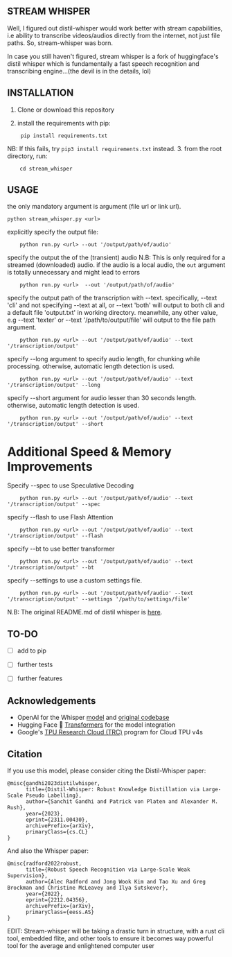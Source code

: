 
## STREAM WHISPER

Well, I figured out distil-whisper would work better with stream capabilities, i.e ability to transcribe videos/audios directly from the internet, not just file paths. So, stream-whisper was born.

In case you still haven't figured, stream whisper is a fork of huggingface's distil whisper which is fundamentally a fast speech recognition and transcribing engine...(the devil is in the details, lol)

## INSTALLATION

1. Clone or download this repository
2. install the requirements with pip:

   
		pip install requirements.txt
 NB: If this fails, try `pip3 install requirements.txt` instead.
3. from the root directory, run:

        cd stream_whisper
   
## USAGE
the only mandatory argument is  <url> argument (file url or link url).

    python stream_whisper.py <url>
  
explicitly specify the output file:

		python run.py <url> --out '/output/path/of/audio'

specify the output the of the (transient) audio
N.B: This is only required for a streamed (downloaded) audio. if the audio is a local audio, the `out` argument is totally unnecessary and might lead to errors
  
		python run.py <url>  --out '/output/path/of/audio'

specify the output path of the transcription with --text. specifically, --text 'cli' and not specifying --text at all, or --text 'both' will output to both cli and a default file 'output.txt' in working directory.
meanwhile, any other value, e.g --text 'texter' or --text '/path/to/output/file' will output to the file path argument.

		python run.py <url> --out '/output/path/of/audio' --text '/transcription/output'

specify --long argument to specify audio length, for chunking while processing. otherwise, automatic length detection is used.

		python run.py <url> --out '/output/path/of/audio' --text '/transcription/output' --long

specify --short argument for audio lesser than 30 seconds length. otherwise, automatic length detection is used.
  
		python run.py <url> --out '/output/path/of/audio' --text '/transcription/output' --short

# Additional Speed & Memory Improvements

Specify --spec to use Speculative Decoding
  
		python run.py <url> --out '/output/path/of/audio' --text '/transcription/output' --spec

specify --flash to use Flash Attention

		python run.py <url> --out '/output/path/of/audio' --text '/transcription/output' --flash

specify --bt to use better transformer

		python run.py <url> --out '/output/path/of/audio' --text '/transcription/output' --bt

specify --settings to use a custom settings file.

		python run.py <url> --out '/output/path/of/audio' --text '/transcription/output' --settings '/path/to/settings/file'

N.B: The original README.md of distil whisper is [here](Original-README.md).


## TO-DO
- [ ] add to pip
- [ ] further tests
- [ ] further features



## Acknowledgements
* OpenAI for the Whisper [model](https://huggingface.co/openai/whisper-large-v2) and [original codebase](https://github.com/openai/whisper)
* Hugging Face 🤗 [Transformers](https://github.com/huggingface/transformers) for the model integration
* Google's [TPU Research Cloud (TRC)](https://sites.research.google/trc/about/) program for Cloud TPU v4s

## Citation

If you use this model, please consider citing the Distil-Whisper paper:
```
@misc{gandhi2023distilwhisper,
      title={Distil-Whisper: Robust Knowledge Distillation via Large-Scale Pseudo Labelling}, 
      author={Sanchit Gandhi and Patrick von Platen and Alexander M. Rush},
      year={2023},
      eprint={2311.00430},
      archivePrefix={arXiv},
      primaryClass={cs.CL}
}
```

And also the Whisper paper:
```
@misc{radford2022robust,
      title={Robust Speech Recognition via Large-Scale Weak Supervision}, 
      author={Alec Radford and Jong Wook Kim and Tao Xu and Greg Brockman and Christine McLeavey and Ilya Sutskever},
      year={2022},
      eprint={2212.04356},
      archivePrefix={arXiv},
      primaryClass={eess.AS}
}
```



EDIT: Stream-whisper will be taking a drastic turn in structure, with a rust cli tool, embedded flite, and other tools to ensure it becomes way powerful tool for the average and enlightened computer user
